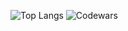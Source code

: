 ![Top Langs](https://github-readme-stats.vercel.app/api/top-langs/?username=mrsev17&hide_progress=true&theme=transparent)
![Codewars](https://github.r2v.ch/codewars?user=mrsev17&stroke=%23BB432C)
